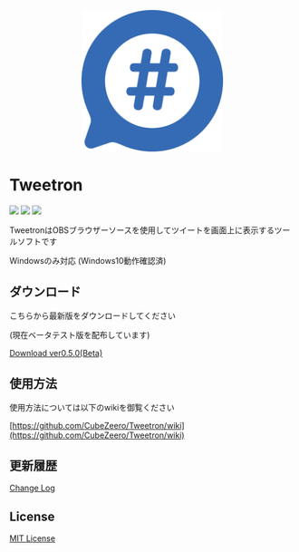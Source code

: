 <p align="center">
  <img width="250px" src="wiki/rm_icon.png">
</p>

# Tweetron

[![](https://img.shields.io/github/license/CubeZeero/Tweetron?style=flat-square)](https://github.com/CubeZeero/Tweetron/blob/main/LICENSE)
[![](https://img.shields.io/github/repo-size/CubeZeero/Tweetron?style=flat-square)](https://github.com/CubeZeero/Tweetron/)
[![](https://img.shields.io/github/downloads/CubeZeero/Tweetron/total?color=366AB3&label=Tweetron%20Download&style=flat-square)](https://github.com/CubeZeero/Tweetron/releases/tag/ver0.5.0(Beta))

TweetronはOBSブラウザーソースを使用してツイートを画面上に表示するツールソフトです

Windowsのみ対応 (Windows10動作確認済)

## ダウンロード

こちらから最新版をダウンロードしてください

(現在ベータテスト版を配布しています)

[Download ver0.5.0(Beta)](https://github.com/CubeZeero/Tweetron/releases/tag/ver0.5.0(Beta))

## 使用方法

使用方法については以下のwikiを御覧ください

[https://github.com/CubeZeero/Tweetron/wiki](https://github.com/CubeZeero/Tweetron/wiki)

## 更新履歴

[Change Log](https://github.com/CubeZeero/Tweetron/wiki/8.-%E6%9B%B4%E6%96%B0%E5%B1%A5%E6%AD%B4-(Change-Log))

## License

[MIT License](https://github.com/CubeZeero/Tweetron/blob/main/LICENSE)

